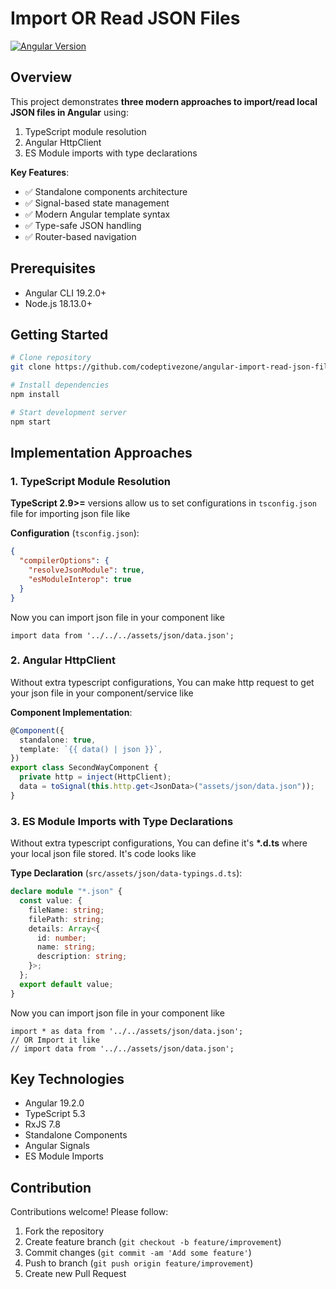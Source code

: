 # Import OR Read JSON Files

[![Angular Version](https://img.shields.io/badge/Angular-19.2.0-dd0031.svg?logo=angular)](https://angular.io/)

## Overview

This project demonstrates **three modern approaches to import/read local JSON files in Angular** using:

1. TypeScript module resolution
2. Angular HttpClient
3. ES Module imports with type declarations

**Key Features**:

- ✅ Standalone components architecture
- ✅ Signal-based state management
- ✅ Modern Angular template syntax
- ✅ Type-safe JSON handling
- ✅ Router-based navigation

## Prerequisites

- Angular CLI 19.2.0+
- Node.js 18.13.0+

## Getting Started

```bash
# Clone repository
git clone https://github.com/codeptivezone/angular-import-read-json-files.git

# Install dependencies
npm install

# Start development server
npm start
```

## Implementation Approaches

### 1. TypeScript Module Resolution

**TypeScript 2.9>=** versions allow us to set configurations in `tsconfig.json` file for importing json file like

**Configuration** (`tsconfig.json`):

```json
{
  "compilerOptions": {
    "resolveJsonModule": true,
    "esModuleInterop": true
  }
}
```

Now you can import json file in your component like

```
import data from '../../../assets/json/data.json';

```

### 2. Angular HttpClient

Without extra typescript configurations, You can make http request to get your json file in your component/service like

**Component Implementation**:

```typescript
@Component({
  standalone: true,
  template: `{{ data() | json }}`,
})
export class SecondWayComponent {
  private http = inject(HttpClient);
  data = toSignal(this.http.get<JsonData>("assets/json/data.json"));
}
```

### 3. ES Module Imports with Type Declarations

Without extra typescript configurations, You can define it's **\*.d.ts** where your local json file stored. It's code looks like

**Type Declaration** (`src/assets/json/data-typings.d.ts`):

```typescript
declare module "*.json" {
  const value: {
    fileName: string;
    filePath: string;
    details: Array<{
      id: number;
      name: string;
      description: string;
    }>;
  };
  export default value;
}
```

Now you can import json file in your component like

```
import * as data from '../../assets/json/data.json';
// OR Import it like
// import data from '../../assets/json/data.json';

```

## Key Technologies

- Angular 19.2.0
- TypeScript 5.3
- RxJS 7.8
- Standalone Components
- Angular Signals
- ES Module Imports

## Contribution

Contributions welcome! Please follow:

1. Fork the repository
2. Create feature branch (`git checkout -b feature/improvement`)
3. Commit changes (`git commit -am 'Add some feature'`)
4. Push to branch (`git push origin feature/improvement`)
5. Create new Pull Request
